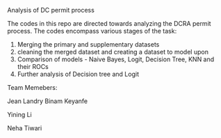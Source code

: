 Analysis of DC permit process 


The codes in this repo are directed towards analyzing the DCRA permit process. The codes encompass various stages of the task:
1. Merging the primary and supplementary datasets
2. cleaning the merged dataset and creating a dataset to model upon
3. Comparison of models - Naive Bayes, Logit, Decision Tree, KNN and their ROCs
4. Further analysis of Decision tree and Logit




Team Memebers:

Jean Landry Binam Keyanfe

Yining Li

Neha Tiwari
